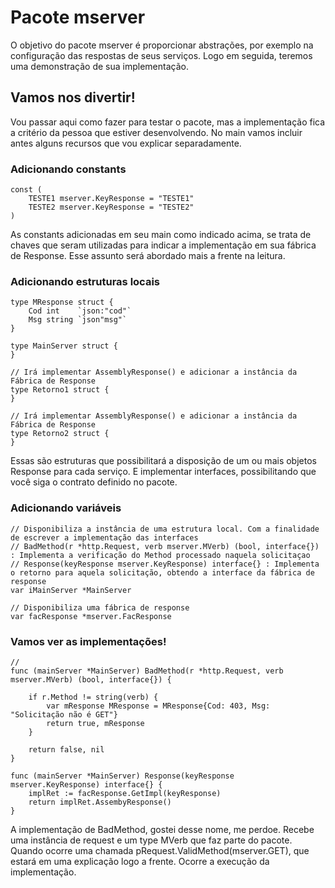 # Pacote mserver

O objetivo do pacote mserver é proporcionar abstrações, por exemplo na configuração das respostas de seus serviços. Logo em seguida, teremos uma demonstração de sua implementação.

## Vamos nos divertir!

Vou passar aqui como fazer para testar o pacote, mas a implementação fica a critério da pessoa que estiver desenvolvendo. No main vamos incluir antes alguns recursos que vou explicar separadamente.

### Adicionando constants

```
const (
	TESTE1 mserver.KeyResponse = "TESTE1"
	TESTE2 mserver.KeyResponse = "TESTE2"
)
```

As constants adicionadas em seu main como indicado acima, se trata de chaves que seram utilizadas para indicar a implementação em sua fábrica de Response. Esse assunto será abordado mais a frente na leitura.

### Adicionando estruturas locais

```
type MResponse struct {
	Cod int    `json:"cod"`
	Msg string `json"msg"`
}

type MainServer struct {
}

// Irá implementar AssemblyResponse() e adicionar a instância da Fábrica de Response
type Retorno1 struct {
}

// Irá implementar AssemblyResponse() e adicionar a instância da Fábrica de Response
type Retorno2 struct {
}

```

Essas são estruturas que possibilitará a disposição de um ou mais objetos Response para cada serviço. E implementar interfaces, possibilitando que você siga o contrato definido no pacote.

### Adicionando variáveis 

```
// Disponibiliza a instância de uma estrutura local. Com a finalidade de escrever a implementação das interfaces
// BadMethod(r *http.Request, verb mserver.MVerb) (bool, interface{}) : Implementa a verificação do Method processado naquela solicitaçao
// Response(keyResponse mserver.KeyResponse) interface{} : Implementa o retorno para aquela solicitação, obtendo a interface da fábrica de response
var iMainServer *MainServer

// Disponibiliza uma fábrica de response 
var facResponse *mserver.FacResponse
```

### Vamos ver as implementações!

```
//
func (mainServer *MainServer) BadMethod(r *http.Request, verb mserver.MVerb) (bool, interface{}) {

	if r.Method != string(verb) {
		var mResponse MResponse = MResponse{Cod: 403, Msg: "Solicitação não é GET"}
		return true, mResponse
	}

	return false, nil
}

func (mainServer *MainServer) Response(keyResponse mserver.KeyResponse) interface{} {
	implRet := facResponse.GetImpl(keyResponse)
	return implRet.AssembyResponse()
}

```

A implementação de BadMethod, gostei desse nome, me perdoe. Recebe uma instância de request e um type MVerb que faz parte do pacote. Quando ocorre uma chamada  pRequest.ValidMethod(mserver.GET), que estará em uma explicação logo a frente. Ocorre a execução da implementação. 
